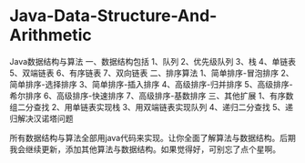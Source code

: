 # Java-Data-Structure-And-Arithmetic
Java数据结构与算法
一、数据结构包括
1、队列
2、优先级队列
3、栈
4、单链表
5、双端链表
6、有序链表
7、双向链表
二、排序算法
1、简单排序-冒泡排序
2、简单排序-选择排序
3、简单排序-插入排序
4、高级排序-归并排序
5、高级排序-希尔排序
6、高级排序-快速排序
7、高级排序-基数排序
三、其他扩展
1、有序数组二分查找
2、用单链表实现栈
3、用双端链表实现队列
4、递归二分查找
5、递归解决汉诺塔问题

所有数据结构与算法全部用java代码来实现。让你全面了解算法与数据结构。后期我会继续更新，添加其他算法与数据结构。如果觉得好，可别忘了点个星啊。
